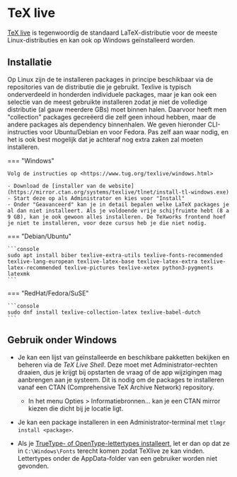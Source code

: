 # TeX live

[TeX live](https://tug.org/texlive/) is tegenwoordig de standaard LaTeX-distributie voor de meeste Linux-distributies en kan ook op Windows geïnstalleerd worden.

## Installatie

Op Linux zijn de te installeren packages in principe beschikbaar via de repositories van de distributie die je gebruikt. Texlive is typisch onderverdeeld in honderden individuele packages, maar je kan ook een selectie van de meest gebruikte installeren zodat je niet de volledige distributie (al gauw meerdere GBs) moet binnen halen. Daarvoor heeft men "collection" packages gecreëerd die zelf geen inhoud hebben, maar de andere packages als dependency binnenhalen. We geven hieronder CLI-instructies voor Ubuntu/Debian en voor Fedora. Pas zelf aan waar nodig, en het is ook best mogelijk dat je achteraf nog extra zaken zal moeten installeren.

=== "Windows"

    Volg de instructies op <https://www.tug.org/texlive/windows.html>
    
    - Download de [installer van de website](https://mirror.ctan.org/systems/texlive/tlnet/install-tl-windows.exe)
    - Start deze op als Administrator en kies voor "Install"
    - Onder "Geavanceerd" kan je in detail bepalen welke LaTeX packages je al dan niet installeert. Als je voldoende vrije schijfruimte hebt (8 a 9 GB), kan je ook gewoon alles installeren. De TeXworks frontend hoef je niet te installeren, voor deze cursus heb je die niet nodig.

=== "Debian/Ubuntu"

    ```console
    sudo apt install biber texlive-extra-utils texlive-fonts-recommended texlive-lang-european texlive-latex-base texlive-latex-extra texlive-latex-recommended texlive-pictures texlive-xetex python3-pygments latexmk
    ```

=== "RedHat/Fedora/SuSE"

    ```console
    sudo dnf install texlive-collection-latex texlive-babel-dutch
    ```

## Gebruik onder Windows

- Je kan een lijst van geïnstalleerde en beschikbare pakketten bekijken en beheren via de *TeX Live Shell*. Deze moet met Administrator-rechten draaien, dus je krijgt bij opstarten de vraag of de app wijzigingen mag aanbrengen aan je systeem. Dit is nodig om de packages te installeren vanaf een CTAN (Comprehensive TeX Archive Network) repository.

    - In het menu Opties > Informatiebronnen... kan je een CTAN mirror kiezen die dicht bij je locatie ligt.

- Je kan een package installeren in een Administrator-terminal met `tlmgr install <package>`.

- Als je [TrueType- of OpenType-lettertypes installeert](hogent-huisstijl.md#lettertypes), let er dan op dat ze in `C:\Windows\Fonts` terecht komen zodat TeXlive ze kan vinden. Lettertypes onder de AppData-folder van een gebruiker worden niet gevonden.
